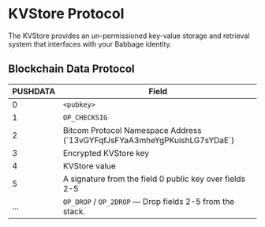 # KVStore Protocol
The KVStore provides an un-permissioned key-value storage and retrieval system that interfaces with your Babbage identity.

## Blockchain Data Protocol

PUSHDATA | Field
---------|---------------------------------
0        | `<pubkey>`
1        | `OP_CHECKSIG`
2        | Bitcom Protocol Namespace Address (\`13vGYFqfJsFYaA3mheYgPKuishLG7sYDaE\`)
3        | Encrypted KVStore key
4        | KVStore value
5        | A signature from the field 0 public key over fields 2-5
...      | `OP_DROP` / `OP_2DROP` — Drop fields 2-5 from the stack.
